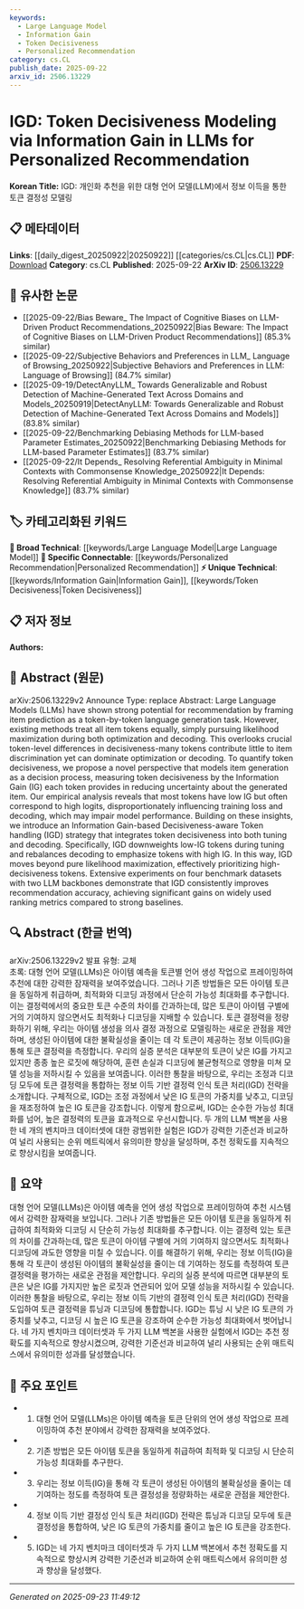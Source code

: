```yaml
---
keywords:
  - Large Language Model
  - Information Gain
  - Token Decisiveness
  - Personalized Recommendation
category: cs.CL
publish_date: 2025-09-22
arxiv_id: 2506.13229
---
```


<!-- KEYWORD_LINKING_METADATA:
{
  "processed_timestamp": "2025-09-23T11:49:12.128226",
  "vocabulary_version": "1.0",
  "selected_keywords": [
    "Large Language Model",
    "Information Gain",
    "Token Decisiveness",
    "Personalized Recommendation"
  ],
  "rejected_keywords": [],
  "similarity_scores": {
    "Large Language Model": 0.8,
    "Information Gain": 0.78,
    "Token Decisiveness": 0.74,
    "Personalized Recommendation": 0.79
  },
  "extraction_method": "AI_prompt_based",
  "budget_applied": true,
  "candidates_json": {
    "candidates": [
      {
        "surface": "Large Language Models",
        "canonical": "Large Language Model",
        "aliases": [
          "LLMs"
        ],
        "category": "broad_technical",
        "rationale": "Large Language Models are central to the paper's methodology and connect well with existing research in language processing.",
        "novelty_score": 0.45,
        "connectivity_score": 0.88,
        "specificity_score": 0.65,
        "link_intent_score": 0.8
      },
      {
        "surface": "Information Gain",
        "canonical": "Information Gain",
        "aliases": [
          "IG"
        ],
        "category": "unique_technical",
        "rationale": "Information Gain is a unique concept introduced in the paper to quantify token decisiveness, offering a novel perspective.",
        "novelty_score": 0.72,
        "connectivity_score": 0.7,
        "specificity_score": 0.8,
        "link_intent_score": 0.78
      },
      {
        "surface": "Token Decisiveness",
        "canonical": "Token Decisiveness",
        "aliases": [
          "Decisiveness of Tokens"
        ],
        "category": "unique_technical",
        "rationale": "Token Decisiveness is a novel concept that underpins the paper's approach to improving recommendation accuracy.",
        "novelty_score": 0.68,
        "connectivity_score": 0.65,
        "specificity_score": 0.77,
        "link_intent_score": 0.74
      },
      {
        "surface": "Personalized Recommendation",
        "canonical": "Personalized Recommendation",
        "aliases": [
          "Recommendation Systems"
        ],
        "category": "specific_connectable",
        "rationale": "Personalized Recommendation is a key application area for the proposed method, linking it to broader research in recommendation systems.",
        "novelty_score": 0.5,
        "connectivity_score": 0.85,
        "specificity_score": 0.7,
        "link_intent_score": 0.79
      }
    ],
    "ban_list_suggestions": [
      "method",
      "experiment",
      "performance"
    ]
  },
  "decisions": [
    {
      "candidate_surface": "Large Language Models",
      "resolved_canonical": "Large Language Model",
      "decision": "linked",
      "scores": {
        "novelty": 0.45,
        "connectivity": 0.88,
        "specificity": 0.65,
        "link_intent": 0.8
      }
    },
    {
      "candidate_surface": "Information Gain",
      "resolved_canonical": "Information Gain",
      "decision": "linked",
      "scores": {
        "novelty": 0.72,
        "connectivity": 0.7,
        "specificity": 0.8,
        "link_intent": 0.78
      }
    },
    {
      "candidate_surface": "Token Decisiveness",
      "resolved_canonical": "Token Decisiveness",
      "decision": "linked",
      "scores": {
        "novelty": 0.68,
        "connectivity": 0.65,
        "specificity": 0.77,
        "link_intent": 0.74
      }
    },
    {
      "candidate_surface": "Personalized Recommendation",
      "resolved_canonical": "Personalized Recommendation",
      "decision": "linked",
      "scores": {
        "novelty": 0.5,
        "connectivity": 0.85,
        "specificity": 0.7,
        "link_intent": 0.79
      }
    }
  ]
}
-->

# IGD: Token Decisiveness Modeling via Information Gain in LLMs for Personalized Recommendation

**Korean Title:** IGD: 개인화 추천을 위한 대형 언어 모델(LLM)에서 정보 이득을 통한 토큰 결정성 모델링

## 📋 메타데이터

**Links**: [[daily_digest_20250922|20250922]] [[categories/cs.CL|cs.CL]]
**PDF**: [Download](https://arxiv.org/pdf/2506.13229.pdf)
**Category**: cs.CL
**Published**: 2025-09-22
**ArXiv ID**: [2506.13229](https://arxiv.org/abs/2506.13229)

## 🔗 유사한 논문
- [[2025-09-22/Bias Beware_ The Impact of Cognitive Biases on LLM-Driven Product Recommendations_20250922|Bias Beware: The Impact of Cognitive Biases on LLM-Driven Product Recommendations]] (85.3% similar)
- [[2025-09-22/Subjective Behaviors and Preferences in LLM_ Language of Browsing_20250922|Subjective Behaviors and Preferences in LLM: Language of Browsing]] (84.7% similar)
- [[2025-09-19/DetectAnyLLM_ Towards Generalizable and Robust Detection of Machine-Generated Text Across Domains and Models_20250919|DetectAnyLLM: Towards Generalizable and Robust Detection of Machine-Generated Text Across Domains and Models]] (83.8% similar)
- [[2025-09-22/Benchmarking Debiasing Methods for LLM-based Parameter Estimates_20250922|Benchmarking Debiasing Methods for LLM-based Parameter Estimates]] (83.7% similar)
- [[2025-09-22/It Depends_ Resolving Referential Ambiguity in Minimal Contexts with Commonsense Knowledge_20250922|It Depends: Resolving Referential Ambiguity in Minimal Contexts with Commonsense Knowledge]] (83.7% similar)

## 🏷️ 카테고리화된 키워드
**🧠 Broad Technical**: [[keywords/Large Language Model|Large Language Model]]
**🔗 Specific Connectable**: [[keywords/Personalized Recommendation|Personalized Recommendation]]
**⚡ Unique Technical**: [[keywords/Information Gain|Information Gain]], [[keywords/Token Decisiveness|Token Decisiveness]]

## 📋 저자 정보

**Authors:** 

## 📄 Abstract (원문)

arXiv:2506.13229v2 Announce Type: replace 
Abstract: Large Language Models (LLMs) have shown strong potential for recommendation by framing item prediction as a token-by-token language generation task. However, existing methods treat all item tokens equally, simply pursuing likelihood maximization during both optimization and decoding. This overlooks crucial token-level differences in decisiveness-many tokens contribute little to item discrimination yet can dominate optimization or decoding. To quantify token decisiveness, we propose a novel perspective that models item generation as a decision process, measuring token decisiveness by the Information Gain (IG) each token provides in reducing uncertainty about the generated item. Our empirical analysis reveals that most tokens have low IG but often correspond to high logits, disproportionately influencing training loss and decoding, which may impair model performance. Building on these insights, we introduce an Information Gain-based Decisiveness-aware Token handling (IGD) strategy that integrates token decisiveness into both tuning and decoding. Specifically, IGD downweights low-IG tokens during tuning and rebalances decoding to emphasize tokens with high IG. In this way, IGD moves beyond pure likelihood maximization, effectively prioritizing high-decisiveness tokens. Extensive experiments on four benchmark datasets with two LLM backbones demonstrate that IGD consistently improves recommendation accuracy, achieving significant gains on widely used ranking metrics compared to strong baselines.

## 🔍 Abstract (한글 번역)

arXiv:2506.13229v2 발표 유형: 교체  
초록: 대형 언어 모델(LLMs)은 아이템 예측을 토큰별 언어 생성 작업으로 프레이밍하여 추천에 대한 강력한 잠재력을 보여주었습니다. 그러나 기존 방법들은 모든 아이템 토큰을 동일하게 취급하며, 최적화와 디코딩 과정에서 단순히 가능성 최대화를 추구합니다. 이는 결정력에서의 중요한 토큰 수준의 차이를 간과하는데, 많은 토큰이 아이템 구별에 거의 기여하지 않으면서도 최적화나 디코딩을 지배할 수 있습니다. 토큰 결정력을 정량화하기 위해, 우리는 아이템 생성을 의사 결정 과정으로 모델링하는 새로운 관점을 제안하며, 생성된 아이템에 대한 불확실성을 줄이는 데 각 토큰이 제공하는 정보 이득(IG)을 통해 토큰 결정력을 측정합니다. 우리의 실증 분석은 대부분의 토큰이 낮은 IG를 가지고 있지만 종종 높은 로짓에 해당하여, 훈련 손실과 디코딩에 불균형적으로 영향을 미쳐 모델 성능을 저하시킬 수 있음을 보여줍니다. 이러한 통찰을 바탕으로, 우리는 조정과 디코딩 모두에 토큰 결정력을 통합하는 정보 이득 기반 결정력 인식 토큰 처리(IGD) 전략을 소개합니다. 구체적으로, IGD는 조정 과정에서 낮은 IG 토큰의 가중치를 낮추고, 디코딩을 재조정하여 높은 IG 토큰을 강조합니다. 이렇게 함으로써, IGD는 순수한 가능성 최대화를 넘어, 높은 결정력의 토큰을 효과적으로 우선시합니다. 두 개의 LLM 백본을 사용한 네 개의 벤치마크 데이터셋에 대한 광범위한 실험은 IGD가 강력한 기준선과 비교하여 널리 사용되는 순위 메트릭에서 유의미한 향상을 달성하며, 추천 정확도를 지속적으로 향상시킴을 보여줍니다.

## 📝 요약

대형 언어 모델(LLMs)은 아이템 예측을 언어 생성 작업으로 프레이밍하여 추천 시스템에서 강력한 잠재력을 보입니다. 그러나 기존 방법들은 모든 아이템 토큰을 동일하게 취급하여 최적화와 디코딩 시 단순히 가능성 최대화를 추구합니다. 이는 결정력 있는 토큰의 차이를 간과하는데, 많은 토큰이 아이템 구별에 거의 기여하지 않으면서도 최적화나 디코딩에 과도한 영향을 미칠 수 있습니다. 이를 해결하기 위해, 우리는 정보 이득(IG)을 통해 각 토큰이 생성된 아이템의 불확실성을 줄이는 데 기여하는 정도를 측정하여 토큰 결정력을 평가하는 새로운 관점을 제안합니다. 우리의 실증 분석에 따르면 대부분의 토큰은 낮은 IG를 가지지만 높은 로짓과 연관되어 있어 모델 성능을 저하시킬 수 있습니다. 이러한 통찰을 바탕으로, 우리는 정보 이득 기반의 결정력 인식 토큰 처리(IGD) 전략을 도입하여 토큰 결정력을 튜닝과 디코딩에 통합합니다. IGD는 튜닝 시 낮은 IG 토큰의 가중치를 낮추고, 디코딩 시 높은 IG 토큰을 강조하여 순수한 가능성 최대화에서 벗어납니다. 네 가지 벤치마크 데이터셋과 두 가지 LLM 백본을 사용한 실험에서 IGD는 추천 정확도를 지속적으로 향상시켰으며, 강력한 기준선과 비교하여 널리 사용되는 순위 매트릭스에서 유의미한 성과를 달성했습니다.

## 🎯 주요 포인트

- 1. 대형 언어 모델(LLMs)은 아이템 예측을 토큰 단위의 언어 생성 작업으로 프레이밍하여 추천 분야에서 강력한 잠재력을 보여주었다.
- 2. 기존 방법은 모든 아이템 토큰을 동일하게 취급하여 최적화 및 디코딩 시 단순히 가능성 최대화를 추구한다.
- 3. 우리는 정보 이득(IG)을 통해 각 토큰이 생성된 아이템의 불확실성을 줄이는 데 기여하는 정도를 측정하여 토큰 결정성을 정량화하는 새로운 관점을 제안한다.
- 4. 정보 이득 기반 결정성 인식 토큰 처리(IGD) 전략은 튜닝과 디코딩 모두에 토큰 결정성을 통합하여, 낮은 IG 토큰의 가중치를 줄이고 높은 IG 토큰을 강조한다.
- 5. IGD는 네 가지 벤치마크 데이터셋과 두 가지 LLM 백본에서 추천 정확도를 지속적으로 향상시켜 강력한 기준선과 비교하여 순위 매트릭스에서 유의미한 성과 향상을 달성했다.


---

*Generated on 2025-09-23 11:49:12*